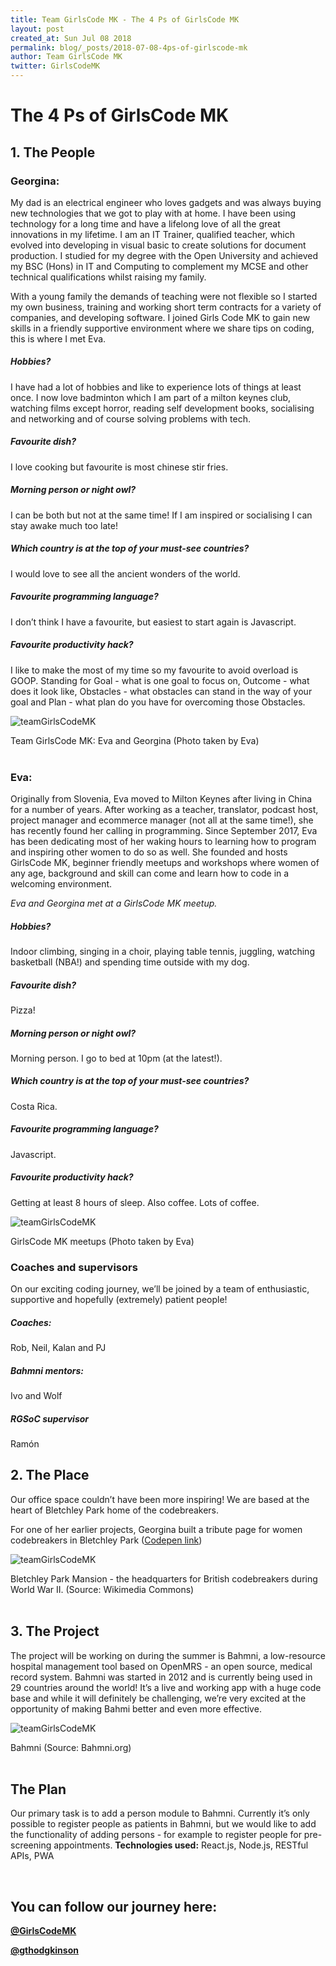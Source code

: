 ```yaml
---
title: Team GirlsCode MK - The 4 Ps of GirlsCode MK
layout: post
created_at: Sun Jul 08 2018
permalink: blog/_posts/2018-07-08-4ps-of-girlscode-mk
author: Team GirlsCode MK
twitter: GirlsCodeMK
---
```


# The 4 Ps of GirlsCode MK

## 1. The People

### Georgina:

My dad is an electrical engineer who loves gadgets and was always buying new technologies that we got to play with at home. I have been using technology for a long time and have a lifelong love of all the great innovations in my lifetime. I am an IT Trainer, qualified teacher, which evolved into developing in visual basic to create solutions for document production. I studied for my degree with the Open University and achieved my BSC (Hons) in IT and Computing to complement my MCSE and other technical qualifications whilst raising my family.


With a young family the demands of teaching were not flexible so I started my own business, training and working short term contracts for a variety of companies, and developing software. I joined Girls Code MK to gain new skills in a friendly supportive environment where we share tips on coding, this is where I met Eva.

##### Hobbies? 

I have had a lot of hobbies and like to experience lots of things at least once. I now love badminton which I am part of a milton keynes club, watching films except horror, reading self development books, socialising and networking and of course solving problems with tech.

##### Favourite dish? 

I love cooking but favourite is most chinese stir fries.

##### Morning person or night owl? 

I can be both but not at the same time! If I am inspired or socialising I can stay awake much too late!

##### Which country is at the top of your must-see countries?

I would love to see all the ancient wonders of the world.

##### Favourite programming language? 

I don’t think I have a favourite, but easiest to start again is Javascript.

##### Favourite productivity hack? 

I like to make the most of my time so my favourite to avoid overload is GOOP. Standing for Goal - what is one goal to focus on, Outcome - what does it look like, Obstacles - what obstacles can stand in the way of your goal and Plan - what plan do you have for overcoming those Obstacles.

![teamGirlsCodeMK](/img/blog/2018/2018-07-08-4ps-of-girlscode-mk-GirlsCodeMK01.jpg)
<div class="image-credits"> Team GirlsCode MK: Eva and Georgina (Photo taken by Eva)</div>

<br>

### Eva:

Originally from Slovenia, Eva moved to Milton Keynes after living in China for a number of years. After working as a teacher, translator, podcast host, project manager and ecommerce manager (not all at the same time!), she has recently found her calling in programming. Since September 2017, Eva has been dedicating most of her waking hours to learning how to program and inspiring other women to do so as well. She founded and hosts GirlsCode MK, beginner friendly meetups and workshops where women of any age, background and skill can come and learn how to code in a welcoming environment.

_Eva and Georgina met at a GirlsCode MK meetup._

##### Hobbies?

Indoor climbing, singing in a choir, playing table tennis, juggling, watching basketball (NBA!) and spending time outside with my dog.

##### Favourite dish?

Pizza!

##### Morning person or night owl? 

Morning person. I go to bed at 10pm (at the latest!).

##### Which country is at the top of your must-see countries? 

Costa Rica.

##### Favourite programming language? 

Javascript.

##### Favourite productivity hack?

Getting at least 8 hours of sleep. Also coffee. Lots of coffee.

![teamGirlsCodeMK](/img/blog/2018/2018-07-08-4ps-of-girlscode-mk-GirlsCodeMK02.jpg)
<div class="image-credits"> GirlsCode MK meetups (Photo taken by Eva)</div>

### Coaches and supervisors

On our exciting coding journey, we’ll be joined by a team of enthusiastic, supportive and hopefully (extremely) patient people! <br>

##### Coaches: 
 
Rob, Neil, Kalan and PJ
 
##### Bahmni mentors:

Ivo and Wolf

##### RGSoC supervisor

Ramón 


## 2. The Place
Our office space couldn’t have been more inspiring! We are based at the heart of Bletchley Park home of the codebreakers.

For one of her earlier projects, Georgina built a tribute page for women codebreakers in Bletchley Park ([Codepen link](https://codepen.io/gtl90/pen/opOVvP))


![teamGirlsCodeMK](/img/blog/2018/2018-07-08-4ps-of-girlscode-mk-GirlsCodeMK03.jpg)
<div class="image-credits"> Bletchley Park Mansion - the headquarters for British codebreakers during World War II. (Source: Wikimedia Commons)</div>

<br>

## 3. The Project
The project will be working on during the summer is Bahmni, a low-resource hospital management tool based on OpenMRS - an open source, medical record system. Bahmni was started in 2012 and is currently being used in 29 countries around the world!
It’s a live and working app with a huge code base and while it will definitely be challenging, we’re very excited at the opportunity of making Bahmi better and even more effective.


![teamGirlsCodeMK](/img/blog/2018/2018-07-08-4ps-of-girlscode-mk-GirlsCodeMK04.png)
<div class="image-credits"> Bahmni (Source: Bahmni.org)</div>

<br>

## The Plan
Our primary task is to add a person module to Bahmni. Currently it’s only possible to register people as patients in Bahmni, but we would like to add the functionality of adding persons - for example to register people for pre-screening appointments.
**Technologies used:** React.js, Node.js, RESTful APIs, PWA

<br>

## You can follow our journey here:

__[@GirlsCodeMK](https://twitter.com/GirlsCodeMK)__

__[@gthodgkinson](https://twitter.com/gthodgkinson)__




